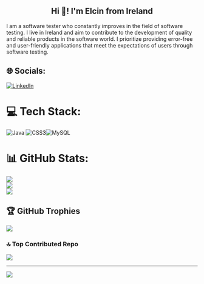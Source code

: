 <h2 align="center">Hi 👋! I'm Elcin from Ireland</h2>
I am a software tester who constantly improves in the field of software testing. I live in Ireland and aim to contribute to the development of quality and reliable products in the software world. I prioritize providing error-free and user-friendly applications that meet the expectations of users through software testing.

## 🌐 Socials:
[![LinkedIn](https://img.shields.io/badge/LinkedIn-%230077B5.svg?logo=linkedin&logoColor=white)](https://linkedin.com/in/https://www.linkedin.com/in/elcnburak/) 

# 💻 Tech Stack:
![Java](https://img.shields.io/badge/java-%23ED8B00.svg?style=for-the-badge&logo=openjdk&logoColor=white) ![CSS3](https://img.shields.io/badge/css3-%231572B6.svg?style=for-the-badge&logo=css3&logoColor=white)![MySQL](https://img.shields.io/badge/mysql-%2300000f.svg?style=for-the-badge&logo=mysql&logoColor=white)

# 📊 GitHub Stats:
![](https://github-readme-stats.vercel.app/api?username=elcnburak&theme=react&hide_border=false&include_all_commits=true&count_private=true)<br/>
![](https://github-readme-streak-stats.herokuapp.com/?user=elcnburak&theme=react&hide_border=false)<br/>
![](https://github-readme-stats.vercel.app/api/top-langs/?username=elcnburak&theme=react&hide_border=false&include_all_commits=true&count_private=true&layout=compact)

## 🏆 GitHub Trophies
![](https://github-profile-trophy.vercel.app/?username=elcnburak&theme=radical&no-frame=false&no-bg=true&margin-w=4)

### 🔝 Top Contributed Repo
![](https://github-contributor-stats.vercel.app/api?username=elcnburak&limit=5&theme=radical&combine_all_yearly_contributions=true)

---
[![](https://visitcount.itsvg.in/api?id=elcnburak&icon=0&color=0)](https://visitcount.itsvg.in)

<!-- Proudly created with GPRM ( https://gprm.itsvg.in ) -->

